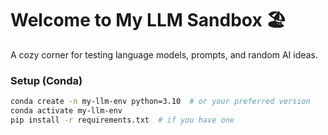 # Welcome to My LLM Sandbox 🏖️

A cozy corner for testing language models, prompts, and random AI ideas.  

### Setup (Conda)  
```bash  
conda create -n my-llm-env python=3.10  # or your preferred version  
conda activate my-llm-env  
pip install -r requirements.txt  # if you have one  
